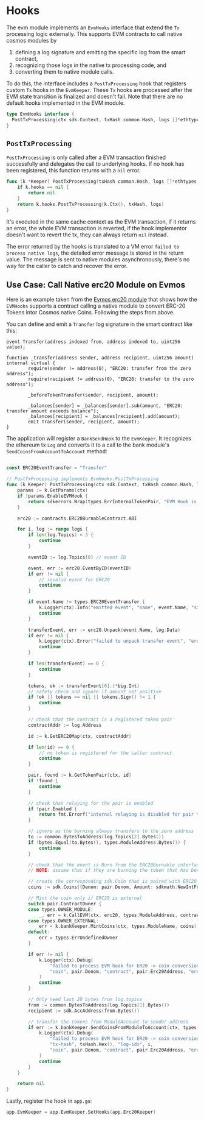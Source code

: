 <!--
order: 6
-->

# Hooks

The evm module implements an `EvmHooks` interface that extend the `Tx` processing logic externally. This supports EVM contracts to call native cosmos modules by

1. defining a log signature and emitting the specific log from the smart contract,
2. recognizing those logs in the native tx processing code, and
3. converting them to native module calls.

To do this, the interface includes a `PostTxProcessing` hook that registers custom `Tx` hooks in the `EvmKeeper`. These `Tx` hooks are processed after the EVM state transition is finalized and doesn't fail. Note that there are no default hooks implemented in the EVM module.

```go
type EvmHooks interface {
  PostTxProcessing(ctx sdk.Context, txHash common.Hash, logs []*ethtypes.Log) error
}
```

## `PostTxProcessing`

`PostTxProcessing` is only called after a EVM transaction finished successfully and delegates the call to underlying hooks. If no hook has been registered, this function returns with a `nil` error.

```go
func (k *Keeper) PostTxProcessing(txHash common.Hash, logs []*ethtypes.Log) error {
	if k.hooks == nil {
		return nil
	}
	return k.hooks.PostTxProcessing(k.Ctx(), txHash, logs)
}
```

It's executed in the same cache context as the EVM transaction, if it returns an error, the whole EVM transaction is reverted, if the hook implementor doesn't want to revert the tx, they can always return `nil` instead.

The error returned by the hooks is translated to a VM error `failed to process native logs`, the detailed error message is stored in the return value. The message is sent to native modules asynchronously, there's no way for the caller to catch and recover the error.

## Use Case: Call Native erc20 Module on Evmos

Here is an example taken from the [Evmos erc20 module](https://evmos.dev/modules/erc20/) that shows how the `EVMHooks` supports a contract calling a native module to convert ERC-20 Tokens intor Cosmos native Coins. Following the steps from above.

You can define and emit a `Transfer` log signature in the smart contract like this:

```solidity
event Transfer(address indexed from, address indexed to, uint256 value);

function _transfer(address sender, address recipient, uint256 amount) internal virtual {
		require(sender != address(0), "ERC20: transfer from the zero address");
		require(recipient != address(0), "ERC20: transfer to the zero address");

		_beforeTokenTransfer(sender, recipient, amount);

		_balances[sender] = _balances[sender].sub(amount, "ERC20: transfer amount exceeds balance");
		_balances[recipient] = _balances[recipient].add(amount);
		emit Transfer(sender, recipient, amount);
}
```

The application will register a `BankSendHook` to the `EvmKeeper`. It recognizes the ethereum tx `Log` and converts it to a call to the bank module's `SendCoinsFromAccountToAccount` method:

```go

const ERC20EventTransfer = "Transfer"

// PostTxProcessing implements EvmHooks.PostTxProcessing
func (k Keeper) PostTxProcessing(ctx sdk.Context, txHash common.Hash, logs []*ethtypes.Log) error {
	params := k.GetParams(ctx)
	if !params.EnableEVMHook {
		return sdkerrors.Wrap(types.ErrInternalTokenPair, "EVM Hook is currently disabled")
	}

	erc20 := contracts.ERC20BurnableContract.ABI

	for i, log := range logs {
		if len(log.Topics) < 3 {
			continue
		}

		eventID := log.Topics[0] // event ID

		event, err := erc20.EventByID(eventID)
		if err != nil {
			// invalid event for ERC20
			continue
		}

		if event.Name != types.ERC20EventTransfer {
			k.Logger(ctx).Info("emitted event", "name", event.Name, "signature", event.Sig)
			continue
		}

		transferEvent, err := erc20.Unpack(event.Name, log.Data)
		if err != nil {
			k.Logger(ctx).Error("failed to unpack transfer event", "error", err.Error())
			continue
		}

		if len(transferEvent) == 0 {
			continue
		}

		tokens, ok := transferEvent[0].(*big.Int)
		// safety check and ignore if amount not positive
		if !ok || tokens == nil || tokens.Sign() != 1 {
			continue
		}

		// check that the contract is a registered token pair
		contractAddr := log.Address

		id := k.GetERC20Map(ctx, contractAddr)

		if len(id) == 0 {
			// no token is registered for the caller contract
			continue
		}

		pair, found := k.GetTokenPair(ctx, id)
		if !found {
			continue
		}

		// check that relaying for the pair is enabled
		if !pair.Enabled {
			return fmt.Errorf("internal relaying is disabled for pair %s, please create a governance proposal", contractAddr) // convert to SDK error
		}

		// ignore as the burning always transfers to the zero address
		to := common.BytesToAddress(log.Topics[2].Bytes())
		if !bytes.Equal(to.Bytes(), types.ModuleAddress.Bytes()) {
			continue
		}

		// check that the event is Burn from the ERC20Burnable interface
		// NOTE: assume that if they are burning the token that has been registered as a pair, they want to mint a Cosmos coin

		// create the corresponding sdk.Coin that is paired with ERC20
		coins := sdk.Coins{{Denom: pair.Denom, Amount: sdkmath.NewIntFromBigInt(tokens)}}

		// Mint the coin only if ERC20 is external
		switch pair.ContractOwner {
		case types.OWNER_MODULE:
			_, err = k.CallEVM(ctx, erc20, types.ModuleAddress, contractAddr, "burn", tokens)
		case types.OWNER_EXTERNAL:
			err = k.bankKeeper.MintCoins(ctx, types.ModuleName, coins)
		default:
			err = types.ErrUndefinedOwner
		}

		if err != nil {
			k.Logger(ctx).Debug(
				"failed to process EVM hook for ER20 -> coin conversion",
				"coin", pair.Denom, "contract", pair.Erc20Address, "error", err.Error(),
			)
			continue
		}

		// Only need last 20 bytes from log.topics
		from := common.BytesToAddress(log.Topics[1].Bytes())
		recipient := sdk.AccAddress(from.Bytes())

		// transfer the tokens from ModuleAccount to sender address
		if err := k.bankKeeper.SendCoinsFromModuleToAccount(ctx, types.ModuleName, recipient, coins); err != nil {
			k.Logger(ctx).Debug(
				"failed to process EVM hook for ER20 -> coin conversion",
				"tx-hash", txHash.Hex(), "log-idx", i,
				"coin", pair.Denom, "contract", pair.Erc20Address, "error", err.Error(),
			)
			continue
		}
	}

	return nil
}
```

Lastly, register the hook in `app.go`:

```go
app.EvmKeeper = app.EvmKeeper.SetHooks(app.Erc20Keeper)
```
